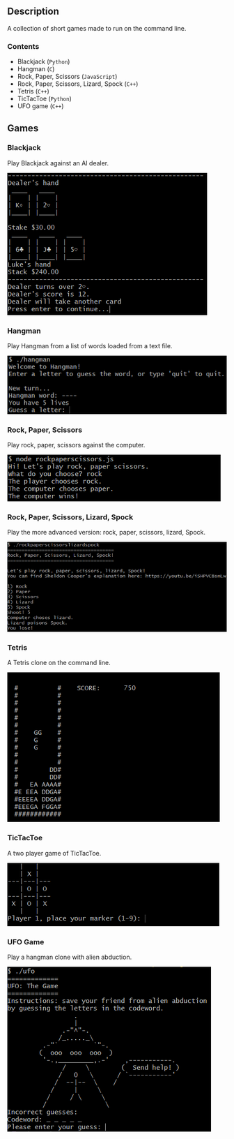 ## Description

A collection of short games made to run on the command line.

### Contents
- Blackjack (`Python`)
- Hangman (`C`)
- Rock, Paper, Scissors (`JavaScript`)
- Rock, Paper, Scissors, Lizard, Spock (`C++`)
- Tetris (`C++`)
- TicTacToe (`Python`)
- UFO game (`C++`)

## Games

### Blackjack
Play Blackjack against an AI dealer.

![](blackjack.png)

### Hangman
Play Hangman from a list of words loaded from a text file.

![](hangman.png)

### Rock, Paper, Scissors
Play rock, paper, scissors against the computer.

![](rockpaperscissors.png)

### Rock, Paper, Scissors, Lizard, Spock
Play the more advanced version: rock, paper, scissors, lizard, Spock.

![](spock.png)

### Tetris
A Tetris clone on the command line.

![](tetris.png)

### TicTacToe
A two player game of TicTacToe.

![](tictactoe.png)

### UFO Game
Play a hangman clone with alien abduction.

![](ufo.png)
